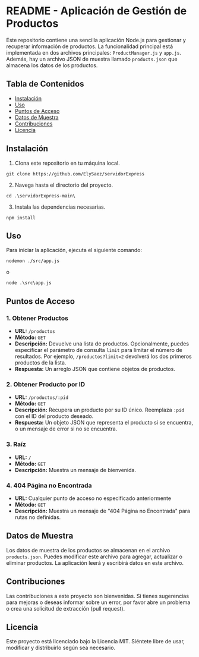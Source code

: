 # README - Aplicación de Gestión de Productos

Este repositorio contiene una sencilla aplicación Node.js para gestionar y recuperar información de productos. La funcionalidad principal está implementada en dos archivos principales: `ProductManager.js` y `app.js`. Además, hay un archivo JSON de muestra llamado `products.json` que almacena los datos de los productos.

## Tabla de Contenidos
- [Instalación](#instalación)
- [Uso](#uso)
- [Puntos de Acceso](#puntos-de-acceso)
- [Datos de Muestra](#datos-de-muestra)
- [Contribuciones](#contribuciones)
- [Licencia](#licencia)

## Instalación

1. Clona este repositorio en tu máquina local.

```shell
git clone https://github.com/ElySaez/servidorExpress
````
2. Navega hasta el directorio del proyecto.
```shell
cd .\servidorExpress-main\
````
3. Instala las dependencias necesarias.
```shell
npm install
````
## Uso
Para iniciar la aplicación, ejecuta el siguiente comando:
```shell
nodemon ./src/app.js
````
o
```shell
node .\src\app.js
````
## Puntos de Acceso

### 1. Obtener Productos

- **URL:** `/productos`
- **Método:** `GET`
- **Descripción:** Devuelve una lista de productos. Opcionalmente, puedes especificar el parámetro de consulta `limit` para limitar el número de resultados. Por ejemplo, `/productos?limit=2` devolverá los dos primeros productos de la lista.
- **Respuesta:** Un arreglo JSON que contiene objetos de productos.

### 2. Obtener Producto por ID

- **URL:** `/productos/:pid`
- **Método:** `GET`
- **Descripción:** Recupera un producto por su ID único. Reemplaza `:pid` con el ID del producto deseado.
- **Respuesta:** Un objeto JSON que representa el producto si se encuentra, o un mensaje de error si no se encuentra.

### 3. Raíz

- **URL:** `/`
- **Método:** `GET`
- **Descripción:** Muestra un mensaje de bienvenida.

### 4. 404 Página no Encontrada

- **URL:** Cualquier punto de acceso no especificado anteriormente
- **Método:** `GET`
- **Descripción:** Muestra un mensaje de "404 Página no Encontrada" para rutas no definidas.

## Datos de Muestra

Los datos de muestra de los productos se almacenan en el archivo `products.json`. Puedes modificar este archivo para agregar, actualizar o eliminar productos. La aplicación leerá y escribirá datos en este archivo.

## Contribuciones

Las contribuciones a este proyecto son bienvenidas. Si tienes sugerencias para mejoras o deseas informar sobre un error, por favor abre un problema o crea una solicitud de extracción (pull request).

## Licencia

Este proyecto está licenciado bajo la Licencia MIT. Siéntete libre de usar, modificar y distribuirlo según sea necesario.
